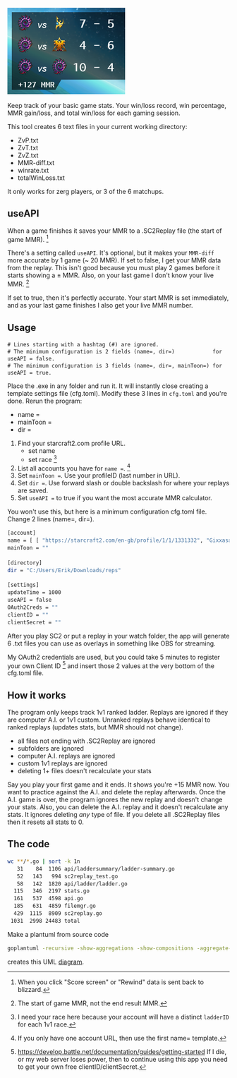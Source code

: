 ![overlay](resources/SC2-overlay.png)

Keep track of your basic game stats. Your win/loss record, win percentage, MMR gain/loss, and total win/loss for each gaming session.

This tool creates 6 text files in your current working directory:
* ZvP.txt
* ZvT.txt
* ZvZ.txt
* MMR-diff.txt
* winrate.txt
* totalWinLoss.txt

It only works for zerg players, or 3 of the 6 matchups.

## useAPI

When a game finishes it saves your MMR to a .SC2Replay file (the start of game MMR). [^1]

There's a setting called `useAPI`. It's optional, but it makes your `MMR-diff` more accurate by 1 game (~ 20 MMR). If set to false, I get your MMR data from the replay. This isn't good because you must play 2 games before it starts showing a ± MMR. Also, on your last game I don't know your live MMR. [^2]

If set to true, then it's perfectly accurate. Your start MMR is set immediately, and as your last game finishes I also get your live MMR number.

## Usage

```
# Lines starting with a hashtag (#) are ignored.
# The minimum configuration is 2 fields (name=, dir=)            for useAPI = false.
# The minimum configuration is 3 fields (name=, dir=, mainToon=) for useAPI = true.
```

Place the .exe in any folder and run it. It will instantly close creating a template settings file (cfg.toml). Modify these 3 lines in `cfg.toml` and you're done. Rerun the program:
- name = 
- mainToon =
- dir = 

1. Find your starcraft2.com profile URL.
    - set name
    - set race [^3]
1. List all accounts you have for `name =`. [^4]
1. Set `mainToon =`. Use your profileID (last number in URL).
1. Set `dir =`. Use forward slash or double backslash for where your replays are saved.
1. Set `useAPI =` to true if you want the most accurate MMR calculator.

You won't use this, but here is a minimum configuration cfg.toml file. Change 2 lines (name=, dir=).

```sh
[account]
name = [ [ "https://starcraft2.com/en-gb/profile/1/1/1331332", "Gixxasaurus", "zerg" ] ]
mainToon = ""

[directory]
dir = "C:/Users/Erik/Downloads/reps"

[settings]
updateTime = 1000
useAPI = false
OAuth2Creds = ""
clientID = ""
clientSecret = ""
```

After you play SC2 or put a replay in your watch folder, the app will generate 6 .txt files you can use as overlays in something like OBS for streaming.

My OAuth2 credentials are used, but you could take 5 minutes to register your own Client ID [^5] and insert those 2 values at the very bottom of the cfg.toml file.

## How it works

The program only keeps track 1v1 ranked ladder. Replays are ignored if they are computer A.I. or 1v1 custom. Unranked replays behave identical to ranked replays (updates stats, but MMR should not change).

- all files not ending with .SC2Replay are ignored
- subfolders are ignored
- computer A.I. replays are ignored
- custom 1v1 replays are ignored
- deleting 1+ files doesn't recalculate your stats

Say you play your first game and it ends. It shows you're +15 MMR now. You want to practice against the A.I. and delete the replay afterwards. Once the A.I. game is over, the program ignores the new replay and doesn't change your stats. Also, you can delete the A.I. replay and it doesn't recalculate any stats. It ignores deleting *any* type of file. If you delete all .SC2Replay files then it resets all stats to 0.

## The code

```sh
wc **/*.go | sort -k 1n
   31    84  1106 api/laddersummary/ladder-summary.go
   52   143   994 sc2replay_test.go
   58   142  1820 api/ladder/ladder.go
  115   346  2197 stats.go
  161   537  4598 api.go
  185   631  4859 filemgr.go
  429  1115  8909 sc2replay.go
 1031  2998 24483 total
 ```

Make a plantuml from source code

```sh
goplantuml -recursive -show-aggregations -show-compositions -aggregate-private-members -show-implementations -show-connection-labels $GOPATH/src/sc2-replay-go > file.puml
```

creates this UML [diagram](/resources/UML-sc2rep.png).

[^1]: When you click "Score screen" or "Rewind" data is sent back to blizzard.  
[^2]: The start of game MMR, not the end result MMR.  
[^3]: I need your race here because your account will have a distinct `ladderID` for each 1v1 race.  
[^4]: If you only have one account URL, then use the first name= template.  
[^5]: <https://develop.battle.net/documentation/guides/getting-started> If I die, or my web server loses power, then to continue using this app you need to get your own free clientID/clientSecret.  
